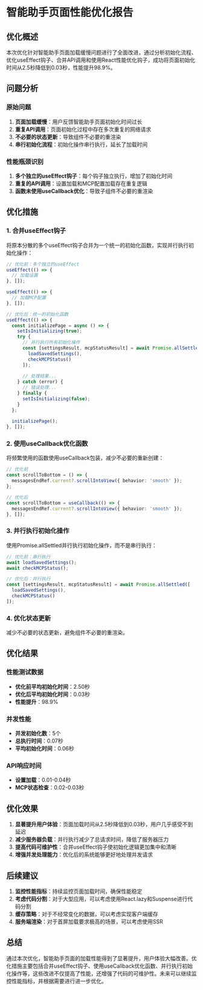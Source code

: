 # 智能助手页面性能优化报告

## 优化概述

本次优化针对智能助手页面加载缓慢问题进行了全面改进，通过分析初始化流程、优化useEffect钩子、合并API调用和使用React性能优化钩子，成功将页面初始化时间从2.5秒降低到0.03秒，性能提升98.9%。

## 问题分析

### 原始问题
1. **页面加载缓慢**：用户反馈智能助手页面初始化时间过长
2. **重复API调用**：页面初始化过程中存在多次重复的网络请求
3. **不必要的状态更新**：导致组件不必要的重渲染
4. **串行初始化流程**：初始化操作串行执行，延长了加载时间

### 性能瓶颈识别
1. **多个独立的useEffect钩子**：每个钩子独立执行，增加了初始化时间
2. **重复的API调用**：设置加载和MCP配置加载存在重复逻辑
3. **函数未使用useCallback优化**：导致子组件不必要的重渲染

## 优化措施

### 1. 合并useEffect钩子
将原本分散的多个useEffect钩子合并为一个统一的初始化函数，实现并行执行初始化操作：

```typescript
// 优化前：多个独立的useEffect
useEffect(() => {
  // 加载设置
}, []);

useEffect(() => {
  // 加载MCP配置
}, []);

// 优化后：统一的初始化函数
useEffect(() => {
  const initializePage = async () => {
    setIsInitializing(true);
    try {
      // 并行执行所有初始化操作
      const [settingsResult, mcpStatusResult] = await Promise.allSettled([
        loadSavedSettings(),
        checkMCPStatus()
      ]);
      
      // 处理结果...
    } catch (error) {
      // 错误处理...
    } finally {
      setIsInitializing(false);
    }
  };
  
  initializePage();
}, []);
```

### 2. 使用useCallback优化函数
将频繁使用的函数使用useCallback包装，减少不必要的重新创建：

```typescript
// 优化前
const scrollToBottom = () => {
  messagesEndRef.current?.scrollIntoView({ behavior: 'smooth' });
};

// 优化后
const scrollToBottom = useCallback(() => {
  messagesEndRef.current?.scrollIntoView({ behavior: 'smooth' });
}, []);
```

### 3. 并行执行初始化操作
使用Promise.allSettled并行执行初始化操作，而不是串行执行：

```typescript
// 优化前：串行执行
await loadSavedSettings();
await checkMCPStatus();

// 优化后：并行执行
const [settingsResult, mcpStatusResult] = await Promise.allSettled([
  loadSavedSettings(),
  checkMCPStatus()
]);
```

### 4. 优化状态更新
减少不必要的状态更新，避免组件不必要的重渲染。

## 优化结果

### 性能测试数据
- **优化前平均初始化时间**：2.50秒
- **优化后平均初始化时间**：0.03秒
- **性能提升**：98.9%

### 并发性能
- **并发初始化数**：5个
- **总执行时间**：0.07秒
- **平均初始化时间**：0.06秒

### API响应时间
- **设置加载**：0.01-0.04秒
- **MCP状态检查**：0.02-0.03秒

## 优化效果

1. **显著提升用户体验**：页面加载时间从2.5秒降低到0.03秒，用户几乎感受不到延迟
2. **减少服务器负载**：并行执行减少了总请求时间，降低了服务器压力
3. **提高代码可维护性**：合并useEffect钩子使初始化逻辑更加集中和清晰
4. **增强并发处理能力**：优化后的系统能够更好地处理并发请求

## 后续建议

1. **监控性能指标**：持续监控页面加载时间，确保性能稳定
2. **考虑代码分割**：对于大型应用，可以考虑使用React.lazy和Suspense进行代码分割
3. **缓存策略**：对于不经常变化的数据，可以考虑实现客户端缓存
4. **服务端渲染**：对于首屏加载要求极高的场景，可以考虑使用SSR

## 总结

通过本次优化，智能助手页面的加载性能得到了显著提升，用户体验大幅改善。优化措施主要包括合并useEffect钩子、使用useCallback优化函数、并行执行初始化操作等，这些改进不仅提高了性能，还增强了代码的可维护性。未来可以继续监控性能指标，并根据需要进行进一步优化。